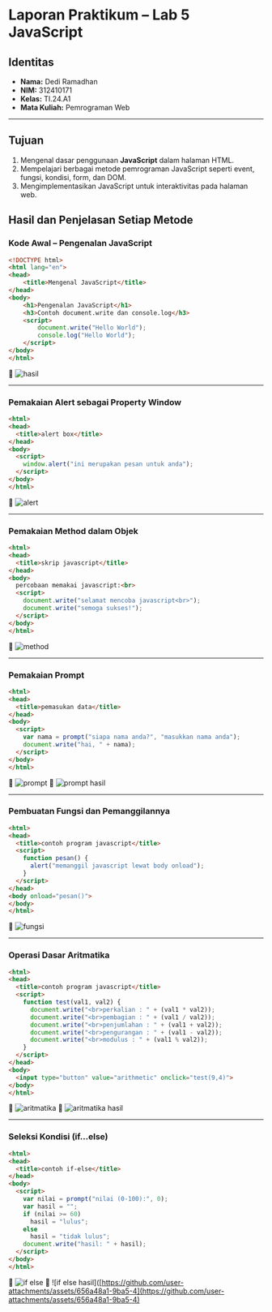 #  Laporan Praktikum – **Lab 5 JavaScript**

##  Identitas

* **Nama:** Dedi Ramadhan
* **NIM:** 312410171
* **Kelas:** TI.24.A1
* **Mata Kuliah:** Pemrograman Web

---

##  Tujuan

1. Mengenal dasar penggunaan **JavaScript** dalam halaman HTML.
2. Mempelajari berbagai metode pemrograman JavaScript seperti event, fungsi, kondisi, form, dan DOM.
3. Mengimplementasikan JavaScript untuk interaktivitas pada halaman web.


##  Hasil dan Penjelasan Setiap Metode

###  **Kode Awal – Pengenalan JavaScript**

```html
<!DOCTYPE html> 
<html lang="en"> 
<head> 
    <title>Mengenal JavaScript</title> 
</head> 
<body> 
    <h1>Pengenalan JavaScript</h1> 
    <h3>Contoh document.write dan console.log</h3> 
    <script> 
        document.write("Hello World");
        console.log("Hello World"); 
    </script> 
</body> 
</html> 
```

📸 ![hasil](https://github.com/user-attachments/assets/2298f43c-fafa-4423-8da2-35b518c0afe7)

---

###  **Pemakaian Alert sebagai Property Window**

```html
<html>
<head>
  <title>alert box</title>
</head>
<body>
  <script>
    window.alert("ini merupakan pesan untuk anda");
  </script>
</body>
</html>
```

📸 ![alert](https://github.com/user-attachments/assets/14cd59b2-07ff-4fc1-a283-9d128a674dcb)

---

###  **Pemakaian Method dalam Objek**

```html
<html>
<head>
  <title>skrip javascript</title>
</head>
<body>
  percobaan memakai javascript:<br>
  <script>
    document.write("selamat mencoba javascript<br>");
    document.write("semoga sukses!");
  </script>
</body>
</html>
```

📸 ![method](https://github.com/user-attachments/assets/a272a9b1-c3c8-49da-80e4-e9a8a4989d7d)

---

###  **Pemakaian Prompt**

```html
<html>
<head>
  <title>pemasukan data</title>
</head>
<body>
  <script>
    var nama = prompt("siapa nama anda?", "masukkan nama anda");
    document.write("hai, " + nama);
  </script>
</body>
</html>
```

📸 ![prompt](https://github.com/user-attachments/assets/34a43891-99a5-45b6-b903-c6ee72dd97c1)
📸 ![prompt hasil](https://github.com/user-attachments/assets/6cda65c2-a5ab-4e94-9b3f-9b99c9e68561)

---

###  **Pembuatan Fungsi dan Pemanggilannya**

```html
<html>
<head>
  <title>contoh program javascript</title>
  <script>
    function pesan() {
      alert("memanggil javascript lewat body onload");
    }
  </script>
</head>
<body onload="pesan()">
</body>
</html>
```

📸 ![fungsi](https://github.com/user-attachments/assets/a1437187-926b-4509-9837-77918c3a3878)

---

###  **Operasi Dasar Aritmatika**

```html
<html>
<head>
  <title>contoh program javascript</title>
  <script>
    function test(val1, val2) {
      document.write("<br>perkalian : " + (val1 * val2));
      document.write("<br>pembagian : " + (val1 / val2));
      document.write("<br>penjumlahan : " + (val1 + val2));
      document.write("<br>pengurangan : " + (val1 - val2));
      document.write("<br>modulus : " + (val1 % val2));
    }
  </script>
</head>
<body>
  <input type="button" value="arithmetic" onclick="test(9,4)">
</body>
</html>
```

📸 ![aritmatika](https://github.com/user-attachments/assets/9ab8c25c-1413-402a-a3ab-799f20d39a99)
📸 ![aritmatika hasil](https://github.com/user-attachments/assets/2b3fa261-9ee9-46dc-9f72-6bbad22d1d0d)

---

###  **Seleksi Kondisi (if...else)**

```html
<html>
<head>
  <title>contoh if-else</title>
</head>
<body>
  <script>
    var nilai = prompt("nilai (0-100):", 0);
    var hasil = "";
    if (nilai >= 60)
      hasil = "lulus";
    else
      hasil = "tidak lulus";
    document.write("hasil: " + hasil);
  </script>
</body>
</html>
```

📸 ![if else](https://github.com/user-attachments/assets/c9d88feb-93f6-4bb3-b913-49292b5475c7)
📸 ![if else hasil]([https://github.com/user-attachments/assets/656a48a1-9ba5-4](https://github.com/user-attachments/assets/656a48a1-9ba5-4)
